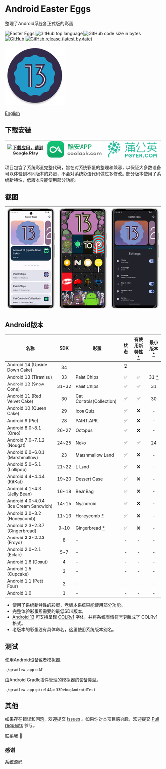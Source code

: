 # Android Easter Eggs

整理了Android系统各正式版的彩蛋

![Easter Eggs](https://img.shields.io/badge/Android-Easter%20Eggs-red?logo=android) ![GitHub top language](https://img.shields.io/github/languages/top/hushenghao/AndroidEasterEggs?logo=kotlin)
![GitHub code size in bytes](https://img.shields.io/github/languages/code-size/hushenghao/AndroidEasterEggs) [![GitHub](https://img.shields.io/github/license/hushenghao/AndroidEasterEggs)](https://github.com/hushenghao/AndroidEasterEggs/blob/master/LICENSE) [![GitHub release (latest by date)](https://img.shields.io/github/v/release/hushenghao/AndroidEasterEggs)](https://github.com/hushenghao/AndroidEasterEggs/releases)

![logo](./images/ic_launcher_round.png)

[English](./README.md)

## 下载安装

| [![下载应用，请到 Google Play](https://play.google.com/intl/en_us/badges/static/images/badges/zh-cn_badge_web_generic.png)](https://play.google.com/store/apps/details?id=com.dede.android_eggs&utm_source=Github&pcampaignid=pcampaignidMKT-Other-global-all-co-prtnr-py-PartBadge-Mar2515-1) | [![](./images/badge_coolapk.png)](https://www.coolapk.com/apk/com.dede.android_eggs) | [![Beta](./images/badge_pgyer.png)](https://www.pgyer.com/eggs) |
|-----------------------------------------------------------------------------------------------------------------------------------------------------------------------------------------------------------------------------------------------------------------------------------------|--------------------------------------------------------------------------------------|-----------------------------------------------------------------|

项目包含了系统彩蛋完整代码，旨在对系统彩蛋的整理和兼容，以保证大多数设备可以体验到不同版本的彩蛋，不会对系统彩蛋代码做过多修改。部分版本使用了系统新特性，低版本只能使用部分功能。

## 截图

| ![](./fastlane/metadata/android/en-US/images/phoneScreenshots/2.png) | ![](./fastlane/metadata/android/en-US/images/phoneScreenshots/1.png) | ![](./fastlane/metadata/android/en-US/images/phoneScreenshots/3.png) |
|----------------------------------------------------------------------|----------------------------------------------------------------------|----------------------------------------------------------------------|

## Android版本
| 名称                                     |  SDK  | 彩蛋                            | 状态  | 有使用新特性 [*](#id_new_features) | 最小版本 [*](#id_full_egg_mini_sdk) |
|----------------------------------------|:-----:|-------------------------------|:---:|:----------------------------:|:-------------------------------:|
| Android 14 (Upside Down Cake)          |  34   |                               | ⌛️  |                              |                                 |
| Android 13 (Tiramisu)                  |  33   | Paint Chips                   |  ✅  |              ✅               | 31 [*](#id_color_vector_fonts)  |
| Android 12 (Snow Cone)                 | 31~32 | Paint Chips                   |  ✅  |              ✅               |               31                |
| Android 11 (Red Velvet Cake)           |  30   | Cat Controls(Collection)      |  ✅  |              ✅               |               30                |
| Android 10 (Queen Cake)                |  29   | Icon Quiz                     |  ✅  |              ❌               |                -                |
| Android 9 (Pie)                        |  28   | PAINT.APK                     |  ✅  |              ❌               |                -                |
| Android 8.0~8.1 (Oreo)                 | 26~27 | Octopus                       |  ✅  |              ❌               |                -                |
| Android 7.0~7.1.2 (Nougat)             | 24~25 | Neko                          |  ✅  |              ✅               |               24                |
| Android 6.0~6.0.1 (Marshmallow)        |  23   | Marshmallow Land              |  ✅  |              ❌               |                -                |
| Android 5.0~5.1 (Lollipop)             | 21~22 | L Land                        |  ✅  |              ❌               |                -                |
| Android 4.4~4.4.4 (KitKat)             | 19~20 | Dessert Case                  |  ✅  |              ❌               |                -                |
| Android 4.1~4.3 (Jelly Bean)           | 16~18 | BeanBag                       |  ✅  |              ❌               |                -                |
| Android 4.0~4.0.4 (Ice Cream Sandwich) | 14~15 | Nyandroid                     |  ✅  |              ❌               |                -                |
| Android 3.0~3.2 (Honeycomb)            | 11~13 | Honeycomb [*](#id_egg_name)   |  ✅  |              ❌               |                -                |
| Android 2.3~2.3.7 (Gingerbread)        | 9~10  | Gingerbread [*](#id_egg_name) |  ✅  |              ❌               |                -                |
| Android 2.2~2.2.3 (Froyo)              |   8   | -                             |  -  |              -               |                -                |
| Android 2.0~2.1 (Eclair)               |  5~7  | -                             |  -  |              -               |                -                |
| Android 1.6 (Donut)                    |   4   | -                             |  -  |              -               |                -                |
| Android 1.5 (Cupcake)                  |   3   | -                             |  -  |              -               |                -                |
| Android 1.1 (Petit Four)               |   2   | -                             |  -  |              -               |                -                |
| Android 1.0                            |   1   | -                             |  -  |              -               |                -                |

* <span id='id_new_features'>使用了系统新特性的彩蛋，老版本系统只能使用部分功能。</span>
* <span id='id_full_egg_mini_sdk'>完整体验彩蛋所需要的最低SDK版本。</span>
* <span id='id_color_vector_fonts'>[Android 13](https://developer.android.google.cn/about/versions/13/features#color-vector-fonts) 可支持呈现 [COLRv1](https://developer.chrome.com/blog/colrv1-fonts/) 字体，并将系统表情符号更新成了 COLRv1 格式。</span>
* <span id='id_egg_name'>老版本的彩蛋没有具体命名，这里使用系统版本别名。</span>

## 测试

使用Android设备或者模拟器.
```shell
./gradlew app:cAT
```

由Android Gradle插件管理的模拟器的设备类型。

```shell
./gradlew app:pixel4Api33DebugAndroidTest
```

## 其他

如果存在错误和问题，欢迎提交 [Issues](https://github.com/hushenghao/AndroidEasterEggs/issues) 。如果你对本项目感兴趣，欢迎提交 [Pull requests](https://github.com/hushenghao/AndroidEasterEggs/pulls) 参与。

[联系我 📧](mailto:dede.hu@qq.com)

### 感谢
[系统源码](https://github.com/aosp-mirror/platform_frameworks_base)

<!--
[🦖 T-Rex Run 3D](https://github.com/Priler/dino3d)
-->
